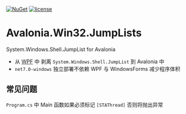[![NuGet](https://img.shields.io/nuget/v/JumpLists.Win32.Avalonia.svg)](https://www.nuget.org/packages/JumpLists.Win32.Avalonia/)
[![license](https://img.shields.io/badge/license-MIT%20License-yellow.svg)](https://github.com/SteamTools-Team/Avalonia.Win32.JumpLists/blob/main/LICENSE)

# Avalonia.Win32.JumpLists
System.Windows.Shell.JumpList for Avalonia  
- 从 [WPF](https://github.com/dotnet/wpf/tree/release/5.0) 中 剥离 ```System.Windows.Shell.JumpList``` 到 Avalonia 中  
- ```net7.0-windows``` 独立部署不依赖 WPF 与 WindowsForms 减少程序体积

## 常见问题
```Program.cs``` 中 Main 函数如果必须标记 ```[STAThread]``` 否则将抛出异常
